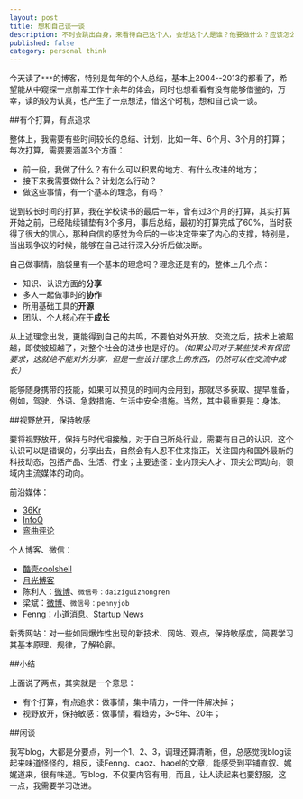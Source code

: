 ```yaml
---
layout: post
title: 想和自己谈一谈
description: 不时会跳出自身，来看待自己这个人，会想这个人是谁？他要做什么？应该怎么做？索性，今天就谈一谈
published: false
category: personal think
---
```



今天读了`***`的博客，特别是每年的个人总结，基本上2004--2013的都看了，希望能从中窥探一点前辈工作十余年的体会，同时也想看看有没有能够借鉴的，万幸，读的较为认真，也产生了一点想法，借这个时机，想和自己谈一谈。

##有个打算，有点追求

整体上，我需要有些时间较长的总结、计划，比如一年、6个月、3个月的打算；每次打算，需要要涵盖3个方面：

* 前一段，我做了什么？有什么可以积累的地方、有什么改进的地方；
* 接下来我需要做什么？计划怎么行动？
* 做这些事情，有一个基本的理念，有吗？


说到较长时间的打算，我在学校读书的最后一年，曾有过3个月的打算，其实打算开始之前，已经陆续铺垫有3个多月，事后总结，最初的打算完成了60%，当时获得了很大的信心，那种自信的感觉为今后的一些决定带来了内心的支撑，特别是，当出现争议的时候，能够在自己进行深入分析后做决断。

自己做事情，脑袋里有一个基本的理念吗？理念还是有的，整体上几个点：

* 知识、认识方面的**分享**
* 多人一起做事时的**协作**
* 所用基础工具的**开源**
* 团队、个人核心在于**成长**

从上述理念出发，更能得到自己的共鸣，不要怕对外开放、交流之后，技术上被超越，即使被超越了，对整个社会的进步也是好的。*（如果公司对于某些技术有保密要求，这就绝不能对外分享，但是一些设计理念上的东西，仍然可以在交流中成长）*


能够随身携带的技能，如果可以预见的时间内会用到，那就尽多获取、提早准备，例如，驾驶、外语、急救措施、生活中安全措施。当然，其中最重要是：身体。

##视野放开，保持敏感

要将视野放开，保持与时代相接触，对于自己所处行业，需要有自己的认识，这个认识可以是错误的，分享出去，自然会有人忍不住来指正，关注国内和国外最新的科技动态，包括产品、生活、行业；主要途径：业内顶尖人才、顶尖公司动向，领域内主流媒体的动向。



前沿媒体：

* [36Kr](www.36kr.com)
* [InfoQ](www.infoq.com)
* [弯曲评论](www.valleytalk.org)



个人博客、微信：

* [酷壳coolshell](coolshell.cn)
* [月光博客](www.williamlong.info)
* 陈利人：[微博](http://weibo.com/lirenchen)、`微信号：daiziguizhongren`
* 梁斌：[微博](http://weibo.com/pennyliang)、`微信号：pennyjob`
* Fenng：[小道消息](http://hutu.me/)、[Startup News](http://news.dbanotes.net/)


新秀网站：对一些如同爆炸性出现的新技术、网站、观点，保持敏感度，简要学习其基本原理、规律，了解轮廓。


##小结

上面说了两点，其实就是一个意思：

* 有个打算，有点追求：做事情，集中精力，一件一件解决掉；
* 视野放开，保持敏感：做事情，看趋势，3~5年、20年；


##闲谈

我写blog，大都是分要点，列一个1、2、3，调理还算清晰，但，总感觉我blog读起来味道怪怪的，相反，读Fenng、caoz、haoel的文章，能感受到平铺直叙、娓娓道来，很有味道。写blog，不仅要内容有用，而且，让人读起来也要舒服，这一点，我需要学习改进。



[NingG]:    http://ningg.github.com  "NingG"
